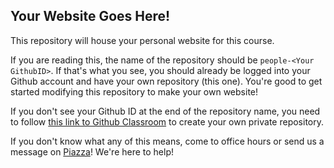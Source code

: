 ## Your Website Goes Here!

This repository will house your personal website for this course.

If you are reading this, the name of the repository should be ```people-<Your GithubID>```. If that's what you see, you should already be logged into your Github account and have your own repository (this one). You're good to get started modifying this repository to make your own website!

If you don't see your Github ID at the end of the repository name, you need to follow [this link to Github Classroom](https://classroom.github.com/a/AiQxMQc4) to create your own private repository.

If you don't know what any of this means, come to office hours or send us a message on [Piazza](https://piazza.com/barnard/spring2023/comsbc3997)! We're here to help!